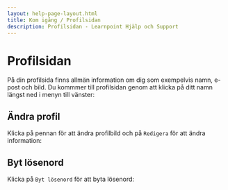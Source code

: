 ```yaml
---
layout: help-page-layout.html
title: Kom igång / Profilsidan
description: Profilsidan - Learnpoint Hjälp och Support
---
```


# Profilsidan

<!-- only-in-swedish.html -->

På din profilsida finns allmän information om dig som exempelvis namn, e-post och bild. Du kommmer till profilsidan genom att klicka på ditt namn längst ned i menyn till vänster:

<!-- desktop-screenshot.html, { src: "_assets/profile-page.png", alt: "Profilsida", theme: "light" } -->

## Ändra profil

Klicka på pennan för att ändra profilbild och på `Redigera` för att ändra information:

<!-- desktop-screenshot.html, { src: "_assets/profile-page-edit.png", alt: "Redigera profil", theme: "light" } -->

## Byt lösenord

Klicka på `Byt lösenord` för att byta lösenord:

<!-- desktop-screenshot.html, { src: "_assets/profile-page-change-password.png", alt: "Byta lösenord", theme: "light" } -->
